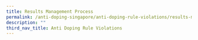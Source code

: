 ```yaml
---
title: Results Management Process
permalink: /anti-doping-singapore/anti-doping-rule-violations/results-management-process/
description: ""
third_nav_title: Anti Doping Rule Violations
---
```

